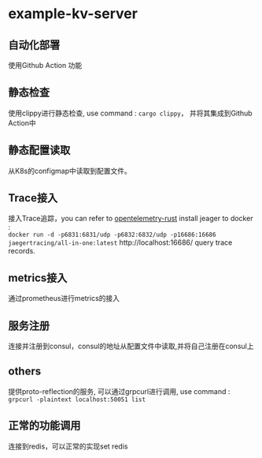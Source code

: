 # example-kv-server


## 自动化部署
使用Github Action 功能

## 静态检查

使用clippy进行静态检查, use command : `cargo clippy`， 并将其集成到Github Action中

## 静态配置读取

从K8s的configmap中读取到配置文件。

## Trace接入
接入Trace追踪，you can refer to [opentelemetry-rust](https://docs.rs/opentelemetry-otlp/0.12.0/opentelemetry_otlp/)
install jeager to docker :  
`docker run -d -p6831:6831/udp -p6832:6832/udp -p16686:16686 jaegertracing/all-in-one:latest`
http://localhost:16686/
query trace records.

## metrics接入 
通过prometheus进行metrics的接入

## 服务注册
连接并注册到consul，consul的地址从配置文件中读取,并将自己注册在consul上

## others
提供proto-reflection的服务, 可以通过grpcurl进行调用, use command : `grpcurl -plaintext localhost:50051 list`

## 正常的功能调用
连接到redis，可以正常的实现set redis
